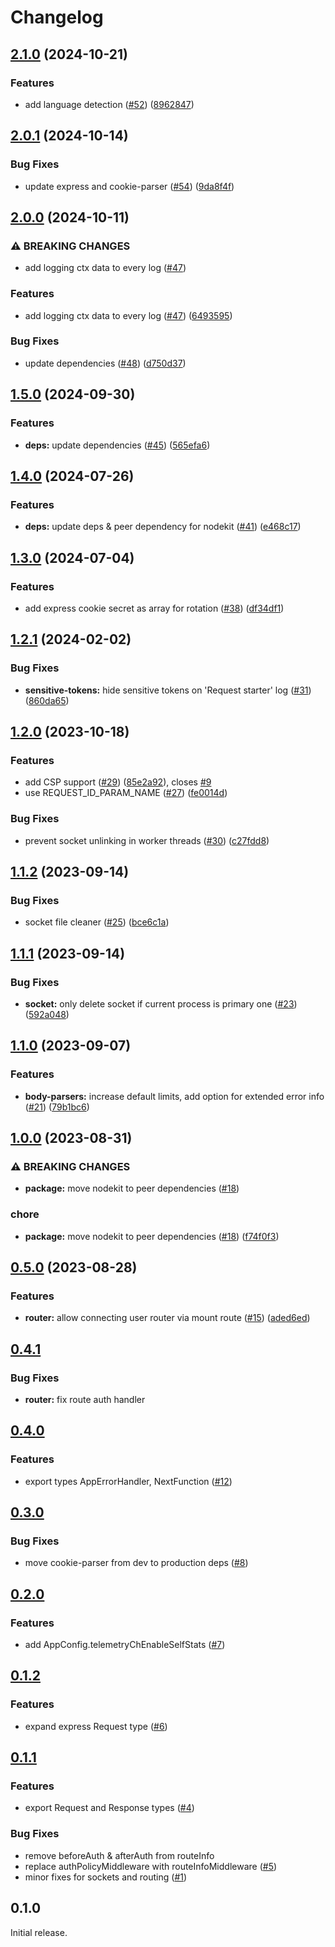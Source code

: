 # Changelog

## [2.1.0](https://github.com/gravity-ui/expresskit/compare/v2.0.1...v2.1.0) (2024-10-21)


### Features

* add language detection ([#52](https://github.com/gravity-ui/expresskit/issues/52)) ([8962847](https://github.com/gravity-ui/expresskit/commit/8962847df2dc8903a8002e4156de03576e1807f6))

## [2.0.1](https://github.com/gravity-ui/expresskit/compare/v2.0.0...v2.0.1) (2024-10-14)


### Bug Fixes

* update express and cookie-parser ([#54](https://github.com/gravity-ui/expresskit/issues/54)) ([9da8f4f](https://github.com/gravity-ui/expresskit/commit/9da8f4fa1a1b827594f8de46d21f162708b17e48))

## [2.0.0](https://github.com/gravity-ui/expresskit/compare/v1.5.0...v2.0.0) (2024-10-11)


### ⚠ BREAKING CHANGES

* add logging ctx data to every log ([#47](https://github.com/gravity-ui/expresskit/issues/47))

### Features

* add logging ctx data to every log ([#47](https://github.com/gravity-ui/expresskit/issues/47)) ([6493595](https://github.com/gravity-ui/expresskit/commit/64935955d22ffa87906b01c497dc13d1c87904c4))


### Bug Fixes

* update dependencies ([#48](https://github.com/gravity-ui/expresskit/issues/48)) ([d750d37](https://github.com/gravity-ui/expresskit/commit/d750d376a156814f6fde6930b84d81b6d2314457))

## [1.5.0](https://github.com/gravity-ui/expresskit/compare/v1.4.0...v1.5.0) (2024-09-30)


### Features

* **deps:** update dependencies ([#45](https://github.com/gravity-ui/expresskit/issues/45)) ([565efa6](https://github.com/gravity-ui/expresskit/commit/565efa6d28444683752f7d7443f1a25357d6973f))

## [1.4.0](https://github.com/gravity-ui/expresskit/compare/v1.3.0...v1.4.0) (2024-07-26)


### Features

* **deps:** update deps & peer dependency for nodekit ([#41](https://github.com/gravity-ui/expresskit/issues/41)) ([e468c17](https://github.com/gravity-ui/expresskit/commit/e468c17fa8b08d0553fd999ee59044c1b155af11))

## [1.3.0](https://github.com/gravity-ui/expresskit/compare/v1.2.1...v1.3.0) (2024-07-04)


### Features

* add express cookie secret as array for rotation ([#38](https://github.com/gravity-ui/expresskit/issues/38)) ([df34df1](https://github.com/gravity-ui/expresskit/commit/df34df1298e2cd97ad6c758f9975b0db7e3f012f))

## [1.2.1](https://github.com/gravity-ui/expresskit/compare/v1.2.0...v1.2.1) (2024-02-02)


### Bug Fixes

* **sensitive-tokens:** hide sensitive tokens on 'Request starter' log ([#31](https://github.com/gravity-ui/expresskit/issues/31)) ([860da65](https://github.com/gravity-ui/expresskit/commit/860da6530beeb158fafcee6b7e2fdbb3aa2b0fb9))

## [1.2.0](https://github.com/gravity-ui/expresskit/compare/v1.1.2...v1.2.0) (2023-10-18)


### Features

* add CSP support ([#29](https://github.com/gravity-ui/expresskit/issues/29)) ([85e2a92](https://github.com/gravity-ui/expresskit/commit/85e2a929a9c1d80d5cc6e213002207244225a085)), closes [#9](https://github.com/gravity-ui/expresskit/issues/9)
* use REQUEST_ID_PARAM_NAME ([#27](https://github.com/gravity-ui/expresskit/issues/27)) ([fe0014d](https://github.com/gravity-ui/expresskit/commit/fe0014d46abd196e6953d2a05f756acf6b5b24bc))


### Bug Fixes

* prevent socket unlinking in worker threads ([#30](https://github.com/gravity-ui/expresskit/issues/30)) ([c27fdd8](https://github.com/gravity-ui/expresskit/commit/c27fdd85a9267cde2468d966bbdab54d0caa904e))

## [1.1.2](https://github.com/gravity-ui/expresskit/compare/v1.1.1...v1.1.2) (2023-09-14)


### Bug Fixes

* socket file cleaner ([#25](https://github.com/gravity-ui/expresskit/issues/25)) ([bce6c1a](https://github.com/gravity-ui/expresskit/commit/bce6c1ad744c977ab6cfd2f9431ab24df9574f4b))

## [1.1.1](https://github.com/gravity-ui/expresskit/compare/v1.1.0...v1.1.1) (2023-09-14)


### Bug Fixes

* **socket:** only delete socket if current process is primary one ([#23](https://github.com/gravity-ui/expresskit/issues/23)) ([592a048](https://github.com/gravity-ui/expresskit/commit/592a0486008cb74dafcb3a88c84c5b286d814a2a))

## [1.1.0](https://github.com/gravity-ui/expresskit/compare/v1.0.0...v1.1.0) (2023-09-07)


### Features

* **body-parsers:** increase default limits, add option for extended error info ([#21](https://github.com/gravity-ui/expresskit/issues/21)) ([79b1bc6](https://github.com/gravity-ui/expresskit/commit/79b1bc606c9080a641375d8c9403b08f913b8b56))

## [1.0.0](https://github.com/gravity-ui/expresskit/compare/v0.5.0...v1.0.0) (2023-08-31)


### ⚠ BREAKING CHANGES

* **package:** move nodekit to peer dependencies ([#18](https://github.com/gravity-ui/expresskit/issues/18))

### chore

* **package:** move nodekit to peer dependencies ([#18](https://github.com/gravity-ui/expresskit/issues/18)) ([f74f0f3](https://github.com/gravity-ui/expresskit/commit/f74f0f3acf0e31a71fbcf8cb75518300416e5dbe))

## [0.5.0](https://github.com/gravity-ui/expresskit/compare/v0.4.1...v0.5.0) (2023-08-28)

### Features

* **router:** allow connecting user router via mount route ([#15](https://github.com/gravity-ui/expresskit/issues/15)) ([aded6ed](https://github.com/gravity-ui/expresskit/commit/aded6edbd46ed97dcd12950e02e08768c45697a9))

## [0.4.1](https://github.com/gravity-ui/expresskit/compare/v0.4.0...v0.4.1)

### Bug Fixes

- **router:** fix route auth handler

## [0.4.0](https://github.com/gravity-ui/expresskit/compare/v0.3.0...v0.4.0)

### Features

* export types AppErrorHandler, NextFunction ([#12](https://github.com/gravity-ui/expresskit/issues/12))

## [0.3.0](https://github.com/gravity-ui/expresskit/compare/v0.2.0...v0.3.0)

### Bug Fixes

* move cookie-parser from dev to production deps ([#8](https://github.com/gravity-ui/expresskit/issues/8))

## [0.2.0](https://github.com/gravity-ui/expresskit/compare/v0.1.0...v0.2.0)

### Features

* add AppConfig.telemetryChEnableSelfStats ([#7](https://github.com/gravity-ui/expresskit/issues/7))

## [0.1.2](https://github.com/gravity-ui/expresskit/compare/v0.1.1...v0.1.2)

### Features

* expand express Request type ([#6](https://github.com/gravity-ui/expresskit/issues/6))

## [0.1.1](https://github.com/gravity-ui/expresskit/compare/v0.1.0...v0.1.1)

### Features

* export Request and Response types ([#4](https://github.com/gravity-ui/expresskit/issues/4))

### Bug Fixes

* remove beforeAuth & afterAuth from routeInfo
* replace authPolicyMiddleware with routeInfoMiddleware ([#5](https://github.com/gravity-ui/expresskit/issues/5))
* minor fixes for sockets and routing ([#1](https://github.com/gravity-ui/expresskit/issues/1))

## 0.1.0

Initial release.
